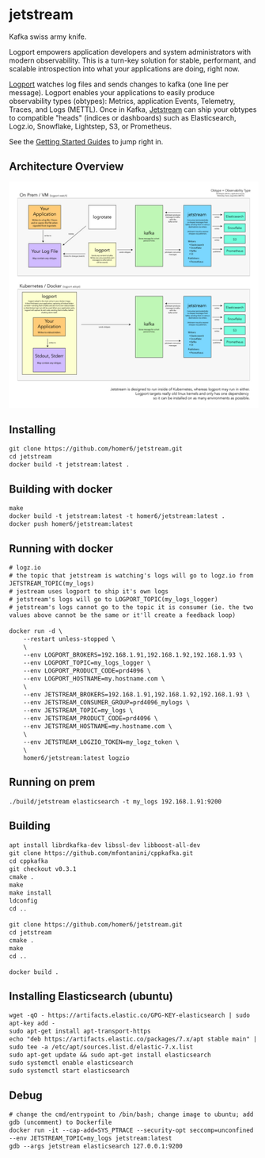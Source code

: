 # jetstream
Kafka swiss army knife.

Logport empowers application developers and system administrators with modern observability. This is a turn-key solution for stable, performant, and scalable introspection into what your applications are doing, right now.

[Logport](https://github.com/homer6/logport) watches log files and sends changes to kafka (one line per message). Logport enables your applications to easily produce observability types (obtypes): Metrics, application Events, Telemetry, Traces, and Logs (METTL). Once in Kafka, [Jetstream](https://github.com/homer6/jetstream) can ship your obtypes to compatible "heads" (indices or dashboards) such as Elasticsearch, Logz.io, Snowflake, Lightstep, S3, or Prometheus.

See the [Getting Started Guides](https://github.com/homer6/jetstream/tree/master/docs) to jump right in.

## Architecture Overview

![Architecture](https://raw.githubusercontent.com/homer6/logport/master/docs/resources/logport_architecture.jpg)


## Installing
```
git clone https://github.com/homer6/jetstream.git
cd jetstream
docker build -t jetstream:latest .
```

## Building with docker
```
make
docker build -t jetstream:latest -t homer6/jetstream:latest .
docker push homer6/jetstream:latest
```


## Running with docker
```
# logz.io
# the topic that jetstream is watching's logs will go to logz.io from JETSTREAM_TOPIC(my_logs)
# jestream uses logport to ship it's own logs
# jetstream's logs will go to LOGPORT_TOPIC(my_logs_logger)
# jetstream's logs cannot go to the topic it is consumer (ie. the two values above cannot be the same or it'll create a feedback loop) 

docker run -d \
    --restart unless-stopped \
    \
    --env LOGPORT_BROKERS=192.168.1.91,192.168.1.92,192.168.1.93 \
    --env LOGPORT_TOPIC=my_logs_logger \
    --env LOGPORT_PRODUCT_CODE=prd4096 \
    --env LOGPORT_HOSTNAME=my.hostname.com \
    \
    --env JETSTREAM_BROKERS=192.168.1.91,192.168.1.92,192.168.1.93 \
    --env JETSTREAM_CONSUMER_GROUP=prd4096_mylogs \
    --env JETSTREAM_TOPIC=my_logs \
    --env JETSTREAM_PRODUCT_CODE=prd4096 \
    --env JETSTREAM_HOSTNAME=my.hostname.com \
    \
    --env JETSTREAM_LOGZIO_TOKEN=my_logz_token \
    \
    homer6/jetstream:latest logzio
```

## Running on prem
```
./build/jetstream elasticsearch -t my_logs 192.168.1.91:9200
```



## Building

```
apt install librdkafka-dev libssl-dev libboost-all-dev
git clone https://github.com/mfontanini/cppkafka.git
cd cppkafka
git checkout v0.3.1
cmake .
make
make install
ldconfig
cd ..

git clone https://github.com/homer6/jetstream.git
cd jetstream
cmake .
make
cd ..

docker build .
```


## Installing Elasticsearch (ubuntu)
```
wget -qO - https://artifacts.elastic.co/GPG-KEY-elasticsearch | sudo apt-key add -
sudo apt-get install apt-transport-https
echo "deb https://artifacts.elastic.co/packages/7.x/apt stable main" | sudo tee -a /etc/apt/sources.list.d/elastic-7.x.list
sudo apt-get update && sudo apt-get install elasticsearch
sudo systemctl enable elasticsearch
sudo systemctl start elasticsearch
```

## Debug
```
# change the cmd/entrypoint to /bin/bash; change image to ubuntu; add gdb (uncomment) to Dockerfile
docker run -it --cap-add=SYS_PTRACE --security-opt seccomp=unconfined --env JETSTREAM_TOPIC=my_logs jetstream:latest
gdb --args jetstream elasticsearch 127.0.0.1:9200
```